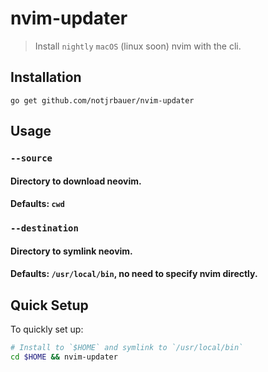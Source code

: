 # nvim-updater

> Install `nightly` `macOS` (linux soon) nvim with the cli.

## Installation

```
go get github.com/notjrbauer/nvim-updater
```

## Usage

### `--source`

#### Directory to download neovim.

#### Defaults: `cwd`

### `--destination`

#### Directory to symlink neovim.

#### Defaults: `/usr/local/bin`, no need to specify nvim directly.

## Quick Setup

To quickly set up:

```bash
# Install to `$HOME` and symlink to `/usr/local/bin`
cd $HOME && nvim-updater
```
